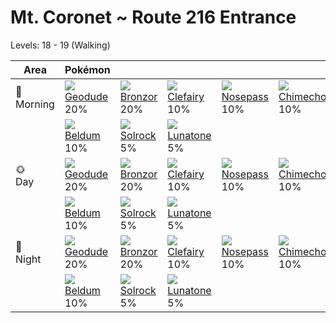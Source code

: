 # Mt. Coronet ~ Route 216 Entrance
Levels: 18 - 19 (Walking)

Area         | Pokémon                         | &nbsp;                          | &nbsp;                          | &nbsp;                          | &nbsp;                          | &nbsp;                          
---          | ---                             | ---                             | ---                             | ---                             | ---                             | ---                             
🌅<br>Morning | ![][074]<br> [Geodude]<br> 20% | ![][436]<br> [Bronzor]<br> 20% | ![][035]<br> [Clefairy]<br> 10%| ![][299]<br> [Nosepass]<br> 10%| ![][358]<br> [Chimecho]<br> 10%| ![][041]<br> [Zubat]<br> 10%   
&nbsp;       | ![][374]<br> [Beldum]<br> 10%  | ![][338]<br> [Solrock]<br> 5%  | ![][337]<br> [Lunatone]<br> 5% 
🌞<br>Day     | ![][074]<br> [Geodude]<br> 20% | ![][436]<br> [Bronzor]<br> 20% | ![][035]<br> [Clefairy]<br> 10%| ![][299]<br> [Nosepass]<br> 10%| ![][358]<br> [Chimecho]<br> 10%| ![][041]<br> [Zubat]<br> 10%   
&nbsp;       | ![][374]<br> [Beldum]<br> 10%  | ![][338]<br> [Solrock]<br> 5%  | ![][337]<br> [Lunatone]<br> 5% 
🌙<br>Night   | ![][074]<br> [Geodude]<br> 20% | ![][436]<br> [Bronzor]<br> 20% | ![][035]<br> [Clefairy]<br> 10%| ![][299]<br> [Nosepass]<br> 10%| ![][358]<br> [Chimecho]<br> 10%| ![][041]<br> [Zubat]<br> 10%   
&nbsp;       | ![][374]<br> [Beldum]<br> 10%  | ![][338]<br> [Solrock]<br> 5%  | ![][337]<br> [Lunatone]<br> 5%

[Clefairy]: ../../pokemon_changes/035/
[Zubat]: ../../pokemon_changes/041/
[Geodude]: ../../pokemon_changes/074/
[Nosepass]: ../../pokemon_changes/299/
[Lunatone]: ../../pokemon_changes/337/
[Solrock]: ../../pokemon_changes/338/
[Chimecho]: ../../pokemon_changes/358/
[Beldum]: ../../pokemon_changes/374/
[Bronzor]: ../../pokemon_changes/436/
[035]: ../img/pokemon/035.png
[041]: ../img/pokemon/041.png
[074]: ../img/pokemon/074.png
[299]: ../img/pokemon/299.png
[337]: ../img/pokemon/337.png
[338]: ../img/pokemon/338.png
[358]: ../img/pokemon/358.png
[374]: ../img/pokemon/374.png
[436]: ../img/pokemon/436.png

